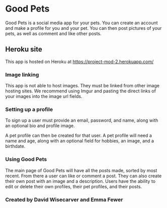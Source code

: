 # Good Pets

Good Pets is a social media app for your pets. You can create an account and make a profile for you and your pet. You can then post pictures of your pets, as well as comment and like other posts.

## Heroku site

This app is hosted on Heroku at https://project-mod-2.herokuapp.com/

### Image linking

This app is not able to host images. They must be linked from other image hosting sites. We recommend using Imgur and pasting the direct links of your images into the image url fields.

### Setting up a profile

To sign up a user must provide an email, password, and name, along with an optional bio and profile image.

A pet profile can then be created for that user. A pet profile will need a name and age, along with an optional field for hobbies, an image, and a birthdate.

### Using Good Pets

The main page of Good Pets will have all the posts made, sorted by most recent. From there a user can like or comment a post. They can also create their own post with an image and a description. Users have the ability to edit or delete their own profiles, their pet profiles, and their posts.

### Created by David Wisecarver and Emma Fewer
